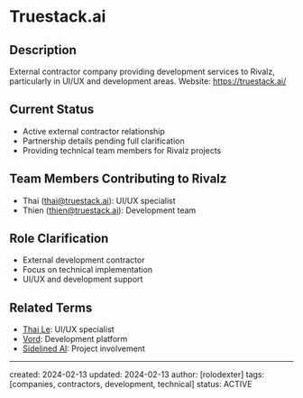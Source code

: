 # Truestack.ai

## Description
External contractor company providing development services to Rivalz, particularly in UI/UX and development areas.
Website: https://truestack.ai/

## Current Status
- Active external contractor relationship
- Partnership details pending full clarification
- Providing technical team members for Rivalz projects

## Team Members Contributing to Rivalz
- Thai (thai@truestack.ai): UI/UX specialist
- Thien (thien@truestack.ai): Development team

## Role Clarification
- External development contractor
- Focus on technical implementation
- UI/UX and development support

## Related Terms
- [Thai Le](/NAMES_AND_TERMS/people/thai-le.md): UI/UX specialist
- [Vord](/NAMES_AND_TERMS/technologies/vord.md): Development platform
- [Sidelined AI](/NAMES_AND_TERMS/products/sidelined-ai.md): Project involvement

---
created: 2024-02-13
updated: 2024-02-13
author: [rolodexter]
tags: [companies, contractors, development, technical]
status: ACTIVE